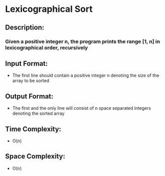 # Lexicographical Sort
## Description:
### Given a positive integer n, the program prints the range [1, n] in lexicographical order, recursively
## Input Format:
* The first line should contain a positive integer n denoting the size of the array to be sorted
## Output Format:
* The first and the only line will consist of n space separated integers denoting the sorted array
## Time Complexity: 
* O(n)
## Space Complexity: 
* O(n)